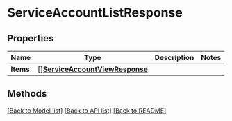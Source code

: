 # ServiceAccountListResponse

## Properties

Name | Type | Description | Notes
------------ | ------------- | ------------- | -------------
**Items** | [][**ServiceAccountViewResponse**](ServiceAccountViewResponse.md) |  | 

## Methods


[[Back to Model list]](../README.md#documentation-for-models) [[Back to API list]](../README.md#documentation-for-api-endpoints) [[Back to README]](../README.md)



